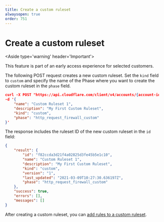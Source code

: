 ```yaml
---
title: Create a custom ruleset
alwaysopen: true
order: 751
---
```


# Create a custom ruleset

<Aside type='warning' header='Important'>

This feature is part of an early access experience for selected customers.

</Aside>

The following POST request creates a new custom ruleset. Set the `kind` field to `custom` and specify the name of the Phase where you want to create the custom ruleset in the `phase` field.

```json
curl -X POST "https://api.cloudflare.com/client/v4/accounts/{account-id}/rulesets" \
-d '{
    "name": "Custom Ruleset 1",
    "description": "My First Custom Ruleset",
    "kind": "custom",
    "phase": "http_request_firewall_custom"
}'
```

The response includes the ruleset ID of the new custom ruleset in the `id` field:

```json
{
    "result": {
        "id": "f82ccda3d21f4a02825d3fe45b5e1c10",
        "name": "Custom Ruleset 1",
        "description": "My First Custom Ruleset",
        "kind": "custom",
        "version": "1",
        "last_updated": "2021-03-09T10:27:30.636197Z",
        "phase": "http_request_firewall_custom"
    },
    "success": true,
    "errors": [],
    "messages": []
}
```

After creating a custom ruleset, you can [add rules to a custom ruleset](/cf-rulesets/custom-rulesets/add-rules-ruleset/).